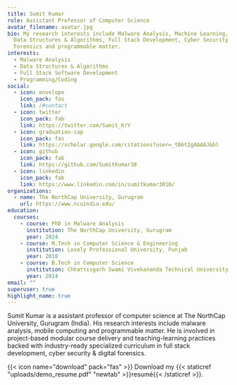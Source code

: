 ```yaml
---
title: Sumit Kumar
role: Assistant Professor of Computer Science
avatar_filename: avatar.jpg
bio: My research interests include Malware Analysis, Machine Learning, Advanced
  Data Structures & Algorithms, Full Stack Development, Cyber Security &
  Forensics and programmable matter.
interests:
  - Malware Analysis
  - Data Structures & Algorithms
  - Full Stack Software Development
  - Programming/Coding
social:
  - icon: envelope
    icon_pack: fas
    link: /#contact
  - icon: twitter
    icon_pack: fab
    link: https://twitter.com/Sumit_KrY
  - icon: graduation-cap
    icon_pack: fas
    link: https://scholar.google.com/citations?user=_tB6t2gAAAAJ&hl
  - icon: github
    icon_pack: fab
    link: https://github.com/SumitKumar30
  - icon: linkedin
    icon_pack: fab
    link: https://www.linkedin.com/in/sumitkumar3010/
organizations:
  - name: The NorthCap University, Gurugram
    url: https://www.ncuindia.edu/
education:
  courses:
    - course: PhD in Malware Analysis
      institution: The NorthCap University, Gurugram
      year: 2024
    - course: M.Tech in Computer Science & Engineering
      institution: Lovely Professional University, Punjab
      year: 2018
    - course: B.Tech in Computer Science
      institution: Chhattisgarh Swami Vivekananda Technical University, Bhilai
      year: 2014
email: ""
superuser: true
highlight_name: true
---
```

Sumit Kumar is a assistant professor of computer science at The NorthCap University, Gurugram (India). His research interests include malware analysis, mobile computing and programmable matter. He is involved in project-based modular course delivery and teaching-learning practices backed with industry-ready specialized curriculum in full stack development, cyber security & digital forensics.

{{< icon name="download" pack="fas" >}} Download my {{< staticref "uploads/demo_resume.pdf" "newtab" >}}resumé{{< /staticref >}}.